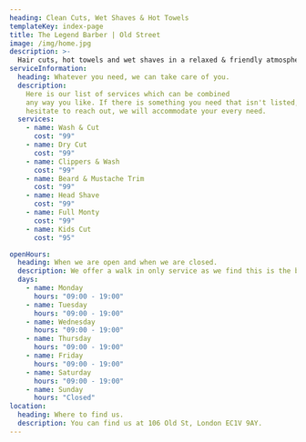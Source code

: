 ```yaml
---
heading: Clean Cuts, Wet Shaves & Hot Towels
templateKey: index-page
title: The Legend Barber | Old Street
image: /img/home.jpg
description: >-
  Hair cuts, hot towels and wet shaves in a relaxed & friendly atmosphere. With our years of experience and attention to detail, you can be sure to leave feeling sharper and relaxed.
serviceInformation:
  heading: Whatever you need, we can take care of you.
  description:
    Here is our list of services which can be combined
    any way you like. If there is something you need that isn't listed, don't
    hesitate to reach out, we will accommodate your every need.
  services:
    - name: Wash & Cut
      cost: "99"
    - name: Dry Cut
      cost: "99"
    - name: Clippers & Wash
      cost: "99"
    - name: Beard & Mustache Trim
      cost: "99"
    - name: Head Shave
      cost: "99"
    - name: Full Monty
      cost: "99"
    - name: Kids Cut
      cost: "95"

openHours:
  heading: When we are open and when we are closed.
  description: We offer a walk in only service as we find this is the best way to make as many happy customers as possible.
  days:
    - name: Monday
      hours: "09:00 - 19:00"
    - name: Tuesday
      hours: "09:00 - 19:00"
    - name: Wednesday
      hours: "09:00 - 19:00"
    - name: Thursday
      hours: "09:00 - 19:00"
    - name: Friday
      hours: "09:00 - 19:00"
    - name: Saturday
      hours: "09:00 - 19:00"
    - name: Sunday
      hours: "Closed"
location:
  heading: Where to find us.
  description: You can find us at 106 Old St, London EC1V 9AY.
---
```

